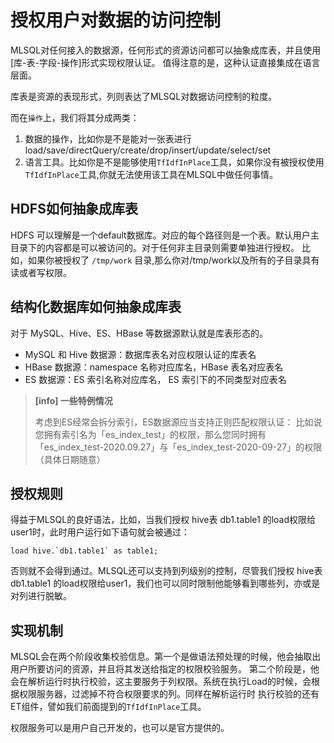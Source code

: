 # 授权用户对数据的访问控制

MLSQL对任何接入的数据源，任何形式的资源访问都可以抽象成库表，并且使用[库-表-字段-操作]形式实现权限认证。
值得注意的是，这种认证直接集成在语言层面。

库表是资源的表现形式，列则表达了MLSQL对数据访问控制的粒度。

而在`操作`上，我们将其分成两类：

1. 数据的操作，比如你是不是能对一张表进行load/save/directQuery/create/drop/insert/update/select/set
2. 语言工具。比如你是不是能够使用`TfIdfInPlace`工具，如果你没有被授权使用`TfIdfInPlace`工具,你就无法使用该工具在MLSQL中做任何事情。


## HDFS如何抽象成库表

HDFS 可以理解是一个default数据库。对应的每个路径则是一个表。默认用户主目录下的内容都是可以被访问的。对于任何非主目录则需要单独进行授权。
比如，如果你被授权了 `/tmp/work` 目录,那么你对/tmp/work以及所有的子目录具有读或者写权限。


## 结构化数据库如何抽象成库表

对于 MySQL、Hive、ES、HBase 等数据源默认就是库表形态的。

* MySQL 和 Hive 数据源：数据库表名对应权限认证的库表名
* HBase 数据源：namespace 名称对应库名，HBase 表名对应表名
* ES 数据源：ES 索引名称对应库名， ES 索引下的不同类型对应表名

> **[info] 一些特例情况**
>
>  考虑到ES经常会拆分索引，ES数据源应当支持正则匹配权限认证：
>  比如说您拥有索引名为「es_index_test」的权限，那么您同时拥有「es_index_test-2020.09.27」与「es_index_test-2020-09-27」的权限（具体日期随意）
>

## 授权规则

得益于MLSQL的良好语法，比如，当我们授权 hive表 db1.table1 的load权限给user1时，此时用户运行如下语句就会被通过：

```
load hive.`db1.table1` as table1;
```

否则就不会得到通过。MLSQL还可以支持到列级别的控制，尽管我们授权 hive表 db1.table1 的load权限给user1，我们也可以同时限制他能够看到哪些列，亦或是对列进行脱敏。

## 实现机制

MLSQL会在两个阶段收集校验信息。第一个是做语法预处理的时候，他会抽取出用户所要访问的资源，并且将其发送给指定的权限校验服务。
第二个阶段是，他会在解析运行时执行校验，这主要服务于列权限。系统在执行Load的时候，会根据权限服务器，过滤掉不符合权限要求的列。同样在解析运行时
执行校验的还有ET组件，譬如我们前面提到的`TfIdfInPlace`工具。

权限服务可以是用户自己开发的，也可以是官方提供的。
